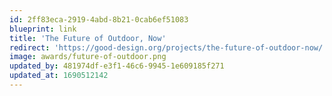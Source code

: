 ```yaml
---
id: 2ff83eca-2919-4abd-8b21-0cab6ef51083
blueprint: link
title: 'The Future of Outdoor, Now'
redirect: 'https://good-design.org/projects/the-future-of-outdoor-now/'
image: awards/future-of-outdoor.png
updated_by: 481974df-e3f1-46c6-9945-1e609185f271
updated_at: 1690512142
---
```

